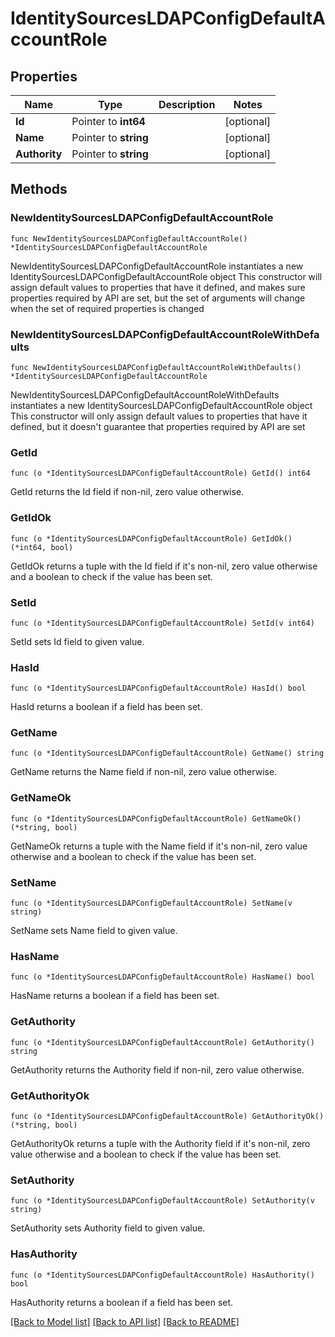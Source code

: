 # IdentitySourcesLDAPConfigDefaultAccountRole

## Properties

Name | Type | Description | Notes
------------ | ------------- | ------------- | -------------
**Id** | Pointer to **int64** |  | [optional] 
**Name** | Pointer to **string** |  | [optional] 
**Authority** | Pointer to **string** |  | [optional] 

## Methods

### NewIdentitySourcesLDAPConfigDefaultAccountRole

`func NewIdentitySourcesLDAPConfigDefaultAccountRole() *IdentitySourcesLDAPConfigDefaultAccountRole`

NewIdentitySourcesLDAPConfigDefaultAccountRole instantiates a new IdentitySourcesLDAPConfigDefaultAccountRole object
This constructor will assign default values to properties that have it defined,
and makes sure properties required by API are set, but the set of arguments
will change when the set of required properties is changed

### NewIdentitySourcesLDAPConfigDefaultAccountRoleWithDefaults

`func NewIdentitySourcesLDAPConfigDefaultAccountRoleWithDefaults() *IdentitySourcesLDAPConfigDefaultAccountRole`

NewIdentitySourcesLDAPConfigDefaultAccountRoleWithDefaults instantiates a new IdentitySourcesLDAPConfigDefaultAccountRole object
This constructor will only assign default values to properties that have it defined,
but it doesn't guarantee that properties required by API are set

### GetId

`func (o *IdentitySourcesLDAPConfigDefaultAccountRole) GetId() int64`

GetId returns the Id field if non-nil, zero value otherwise.

### GetIdOk

`func (o *IdentitySourcesLDAPConfigDefaultAccountRole) GetIdOk() (*int64, bool)`

GetIdOk returns a tuple with the Id field if it's non-nil, zero value otherwise
and a boolean to check if the value has been set.

### SetId

`func (o *IdentitySourcesLDAPConfigDefaultAccountRole) SetId(v int64)`

SetId sets Id field to given value.

### HasId

`func (o *IdentitySourcesLDAPConfigDefaultAccountRole) HasId() bool`

HasId returns a boolean if a field has been set.

### GetName

`func (o *IdentitySourcesLDAPConfigDefaultAccountRole) GetName() string`

GetName returns the Name field if non-nil, zero value otherwise.

### GetNameOk

`func (o *IdentitySourcesLDAPConfigDefaultAccountRole) GetNameOk() (*string, bool)`

GetNameOk returns a tuple with the Name field if it's non-nil, zero value otherwise
and a boolean to check if the value has been set.

### SetName

`func (o *IdentitySourcesLDAPConfigDefaultAccountRole) SetName(v string)`

SetName sets Name field to given value.

### HasName

`func (o *IdentitySourcesLDAPConfigDefaultAccountRole) HasName() bool`

HasName returns a boolean if a field has been set.

### GetAuthority

`func (o *IdentitySourcesLDAPConfigDefaultAccountRole) GetAuthority() string`

GetAuthority returns the Authority field if non-nil, zero value otherwise.

### GetAuthorityOk

`func (o *IdentitySourcesLDAPConfigDefaultAccountRole) GetAuthorityOk() (*string, bool)`

GetAuthorityOk returns a tuple with the Authority field if it's non-nil, zero value otherwise
and a boolean to check if the value has been set.

### SetAuthority

`func (o *IdentitySourcesLDAPConfigDefaultAccountRole) SetAuthority(v string)`

SetAuthority sets Authority field to given value.

### HasAuthority

`func (o *IdentitySourcesLDAPConfigDefaultAccountRole) HasAuthority() bool`

HasAuthority returns a boolean if a field has been set.


[[Back to Model list]](../README.md#documentation-for-models) [[Back to API list]](../README.md#documentation-for-api-endpoints) [[Back to README]](../README.md)


